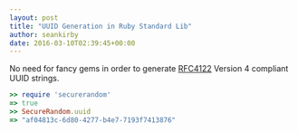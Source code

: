 ```yaml
---
layout: post
title: "UUID Generation in Ruby Standard Lib"
author: seankirby
date: 2016-03-10T02:39:45+00:00
---
```


No need for fancy gems in order to generate [RFC4122](https://www.ietf.org/rfc/rfc4122.txt) Version 4 compliant UUID strings. 

```ruby
>> require 'securerandom'
=> true
>> SecureRandom.uuid
=> "af04813c-6d80-4277-b4e7-7193f7413876"
```
